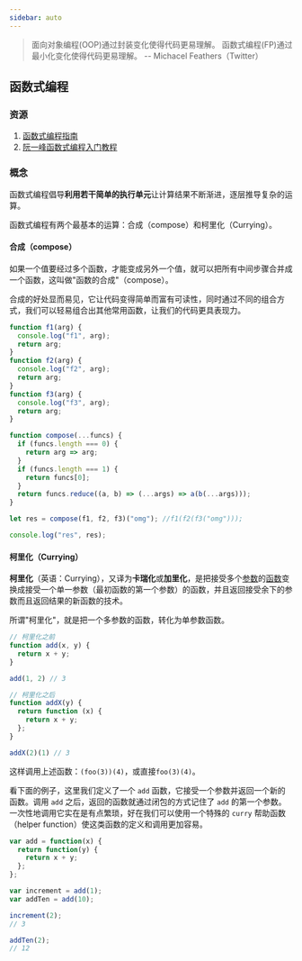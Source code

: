 ```yaml
---
sidebar: auto
---
```

> 面向对象编程(OOP)通过封装变化使得代码更易理解。 函数式编程(FP)通过最小化变化使得代码更易理解。 -- Michacel Feathers（Twitter）

## 函数式编程

### 资源

1. [函数式编程指南](https://llh911001.gitbooks.io/mostly-adequate-guide-chinese/content/ch5.html)
2. [阮一峰函数式编程入门教程](http://www.ruanyifeng.com/blog/2017/02/fp-tutorial.html)



### 概念

函数式编程倡导**利用若干简单的执行单元**让计算结果不断渐进，逐层推导复杂的运算。

函数式编程有两个最基本的运算：合成（compose）和柯里化（Currying）。

#### 合成（compose）

如果一个值要经过多个函数，才能变成另外一个值，就可以把所有中间步骤合并成一个函数，这叫做"函数的合成"（compose）。

合成的好处显而易见，它让代码变得简单而富有可读性，同时通过不同的组合方式，我们可以轻易组合出其他常用函数，让我们的代码更具表现力。

```js
function f1(arg) {
  console.log("f1", arg);
  return arg;
}
function f2(arg) {
  console.log("f2", arg);
  return arg;
}
function f3(arg) {
  console.log("f3", arg);
  return arg;
}

function compose(...funcs) {
  if (funcs.length === 0) {
    return arg => arg;
  }
  if (funcs.length === 1) {
    return funcs[0];
  }
  return funcs.reduce((a, b) => (...args) => a(b(...args)));
}

let res = compose(f1, f2, f3)("omg"); //f1(f2(f3("omg")));

console.log("res", res);
```



#### 柯里化（Currying）

**柯里化**（英语：Currying），又译为**卡瑞化**或**加里化**，是把接受多个[参数](https://zh.wikipedia.org/wiki/參數_(程式設計))的[函数](https://zh.wikipedia.org/wiki/函数)变换成接受一个单一参数（最初函数的第一个参数）的函数，并且返回接受余下的参数而且返回结果的新函数的技术。

所谓"柯里化"，就是把一个多参数的函数，转化为单参数函数。

```js
// 柯里化之前
function add(x, y) {
  return x + y;
}

add(1, 2) // 3

// 柯里化之后
function addX(y) {
  return function (x) {
    return x + y;
  };
}

addX(2)(1) // 3
```

这样调用上述函数：`(foo(3))(4)`，或直接`foo(3)(4)`。



看下面的例子，这里我们定义了一个 `add` 函数，它接受一个参数并返回一个新的函数。调用 `add` 之后，返回的函数就通过闭包的方式记住了 `add` 的第一个参数。一次性地调用它实在是有点繁琐，好在我们可以使用一个特殊的 `curry` 帮助函数（helper function）使这类函数的定义和调用更加容易。

```js
var add = function(x) {
  return function(y) {
    return x + y;
  };
};

var increment = add(1);
var addTen = add(10);

increment(2);
// 3

addTen(2);
// 12
```

